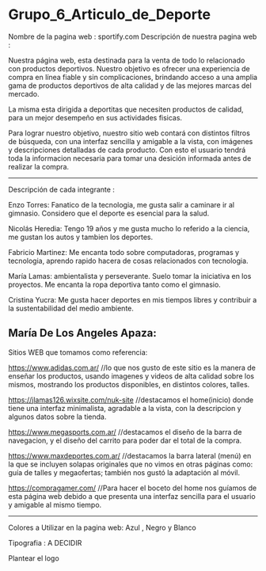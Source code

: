 # Grupo_6_Articulo_de_Deporte
Nombre de la pagina web : sportify.com
Descripción de nuestra pagina web :

Nuestra página web, esta destinada para la venta de todo lo relacionado con productos deportivos. Nuestro objetivo es ofrecer una experiencia de compra en línea fiable y sin complicaciones, brindando acceso a una amplia gama de productos deportivos de alta calidad y de las mejores marcas del mercado.

La misma esta dirigida a deportitas que necesiten productos de calidad, para un mejor desempeño en sus actividades fisicas.

Para lograr nuestro objetivo, nuestro sitio web contará con distintos filtros de búsqueda, con una interfaz sencilla y amigable a la vista, con imágenes y descripciones detalladas de cada producto. Con esto el usuario tendrá toda la informacion necesaria para tomar una desición informada antes de realizar la compra.

----------------------------------------------------------------------------------------

Descripción de cada integrante : 

Enzo Torres: Fanatico de la tecnologia, me gusta salir a caminare ir al gimnasio. Considero que el deporte es esencial para la salud.

Nicolás Heredia: Tengo 19 años y me gusta mucho lo referido a la ciencia, me gustan los autos y tambien los deportes. 

Fabricio Martinez: Me encanta todo sobre computadoras, programas y tecnologia, aprendo rapido hacera de cosas relacionados con tecnologia.

María Lamas: ambientalista y perseverante. Suelo tomar la iniciativa en los proyectos.
Me encanta la ropa deportiva tanto como el gimnasio.

Cristina Yucra: Me gusta hacer deportes en mis tiempos libres y contribuir a la sustentabilidad del medio ambiente.

María De Los Angeles Apaza:
------------------------------------------------------------------------------------

Sitios WEB que tomamos como referencia: 

https://www.adidas.com.ar/ //lo que nos gusto de este sitio es la manera de enseñar los productos, usando imagenes y videos de alta calidad sobre los mismos, mostrando los productos disponibles, en distintos colores, talles.

https://jlamas126.wixsite.com/nuk-site   //destacamos el home(inicio) donde tiene una interfaz minimalista, agradable a la vista, con la descripcion y algunos datos sobre la tienda.

https://www.megasports.com.ar/  //destacamos el diseño de la barra de navegacion, y el diseño del carrito para poder dar el total de la compra.

https://www.maxdeportes.com.ar/ //destacamos la barra lateral (menú) en la que se incluyen solapas originales que no vimos en otras páginas como: guía de talles
y megaofertas; también nos gustó la adaptación al móvil.

https://compragamer.com/ //Para hacer el boceto del home nos guíamos de esta página web debido a que presenta una interfaz sencilla para el usuario y amigable al mismo tiempo.










---------------------------------------------------------------------------------
Colores a Utilizar en la pagina web: Azul , Negro y Blanco
 
Tipografia :  A DECIDIR

Plantear el logo















